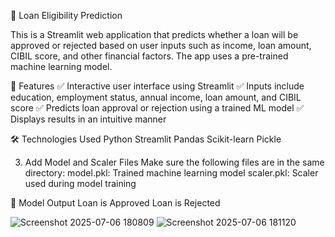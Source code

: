 🏦 Loan Eligibility Prediction


This is a Streamlit web application that predicts whether a loan will be approved or rejected based on user inputs such as income, loan amount, CIBIL score, and other financial factors. 
The app uses a pre-trained machine learning model.



🔧 Features
✅ Interactive user interface using Streamlit
✅ Inputs include education, employment status, annual income, loan amount, and CIBIL score
✅ Predicts loan approval or rejection using a trained ML model
✅ Displays results in an intuitive manner



🛠️ Technologies Used
Python
Streamlit
Pandas
Scikit-learn
Pickle


3. Add Model and Scaler Files
Make sure the following files are in the same directory:
model.pkl: Trained machine learning model
scaler.pkl: Scaler used during model training



🔮 Model Output
Loan is Approved
Loan is Rejected


![Screenshot 2025-07-06 180809](https://github.com/user-attachments/assets/e05b7c55-4122-4ba8-8ca9-1fe89d2ca0c5)
![Screenshot 2025-07-06 181120](https://github.com/user-attachments/assets/915deb1b-227c-44fd-87d9-f3dafcaef4ca)

